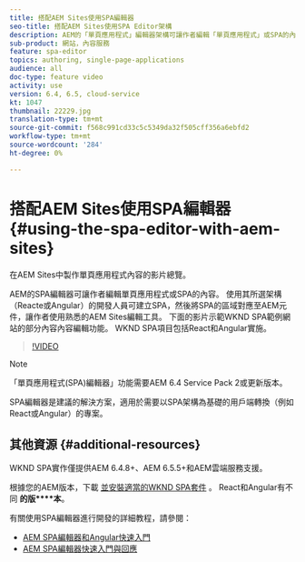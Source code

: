 ```yaml
---
title: 搭配AEM Sites使用SPA編輯器
seo-title: 搭配AEM Sites使用SPA Editor架構
description: AEM的「單頁應用程式」編輯器架構可讓作者編輯「單頁應用程式」或SPA的內容。 使用React或Angular架構的開發人員可建立SPA，然後將SPA的區域對應至AEM元件，讓作者使用熟悉的AEM Sites編輯工具。
sub-product: 網站，內容服務
feature: spa-editor
topics: authoring, single-page-applications
audience: all
doc-type: feature video
activity: use
version: 6.4, 6.5, cloud-service
kt: 1047
thumbnail: 22229.jpg
translation-type: tm+mt
source-git-commit: f568c991cd33c5c5349da32f505cff356a6ebfd2
workflow-type: tm+mt
source-wordcount: '284'
ht-degree: 0%

---
```



# 搭配AEM Sites使用SPA編輯器 {#using-the-spa-editor-with-aem-sites}

在AEM Sites中製作單頁應用程式內容的影片總覽。

AEM的SPA編輯器可讓作者編輯單頁應用程式或SPA的內容。 使用其所選架構（Reacte或Angular）的開發人員可建立SPA，然後將SPA的區域對應至AEM元件，讓作者使用熟悉的AEM Sites編輯工具。 下面的影片示範WKND SPA範例網站的部分內容內容編輯功能。 WKND SPA項目包括React和Angular實施。

>[!VIDEO](https://video.tv.adobe.com/v/22229?quality=12&learn=on)

>[!NOTE]
>
> 「單頁應用程式(SPA)編輯器」功能需要AEM 6.4 Service Pack 2或更新版本。
>
> SPA編輯器是建議的解決方案，適用於需要以SPA架構為基礎的用戶端轉換（例如React或Angular）的專案。

## 其他資源 {#additional-resources}

WKND SPA實作僅提供AEM 6.4.8+、AEM 6.5.5+和AEM雲端服務支援。

根據您的AEM版本，下載 [並安裝適當的WKND SPA套件](https://github.com/adobe/aem-guides-wknd-spa/releases) 。 React和Angular有不同 **的版****本**。

有關使用SPA編輯器進行開發的詳細教程，請參閱：

* [AEM SPA編輯器和Angular快速入門](https://docs.adobe.com/content/help/en/experience-manager-learn/spa-angular-tutorial/overview.html)
* [AEM SPA編輯器快速入門與回應](https://docs.adobe.com/content/help/en/experience-manager-learn/spa-react-tutorial/overview.html)
